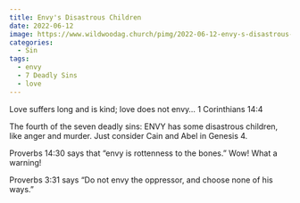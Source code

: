 ```yaml
---
title: Envy's Disastrous Children
date: 2022-06-12
image: https://www.wildwoodag.church/pimg/2022-06-12-envy-s-disastrous-children.jpg
categories:
  - Sin
tags:
  - envy
  - 7 Deadly Sins
  - love
---
```


Love suffers long and is kind; love does not envy…   1 Corinthians 14:4

The fourth of the seven deadly sins: ENVY has some disastrous children, like anger and murder. Just consider Cain and Abel in Genesis 4.

Proverbs 14:30 says that “envy is rottenness to the bones.” Wow! What a warning!

Proverbs 3:31 says “Do not envy the oppressor, and choose none of his ways.”



